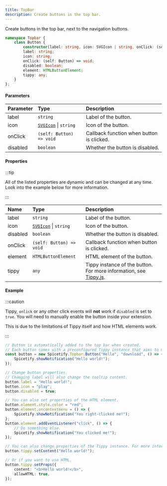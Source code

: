 ```yaml
---
title: TopBar
description: Create buttons in the top bar.
---
```


Create buttons in the top bar, next to the navigation buttons.

```ts
namespace Topbar {
    class Button {
        constructor(label: string, icon: SVGIcon | string, onClick: (self: Button) => void, disabled?: boolean);
        label: string;
        icon: string;
        onClick: (self: Button) => void;
        disabled: boolean;
        element: HTMLButtonElement;
        tippy: any;
    }
};
```

#### Parameters

| Parameter | Type | Description |
| :--- | :--- | :--- |
| label | `string` | Label of the button. |
| icon | [`SVGIcon`](/docs/development/api-wrapper/types/svgicon) &#124; `string` | Icon of the button. |
| onClick | `(self: Button) => void` | Callback function when button is clicked. |
| disabled | `boolean` | Whether the button is disabled. |

#### Properties

:::tip

All of the listed properties are dynamic and can be changed at any time. Look into the example below for more information.

:::

| Name | Type | Description |
| :--- | :--- | :--- |
| label | `string` | Label of the button. |
| icon | [`SVGIcon`](/docs/development/api-wrapper/types/svgicon) &#124; `string` | Icon of the button. |
| disabled | `boolean` | Whether the button is disabled. |
| onClick | `(self: Button) => void` | Callback function when button is clicked. |
| element | `HTMLButtonElement` | HTML element of the button. |
| tippy | `any` | Tippy instance of the button. For more information, see [Tippy.js](https://atomiks.github.io/tippyjs/v6/tippy-instance/). |

#### Example

:::caution

Tippy, `onlick` or any other click events will **not** work if `disabled` is set to `true`. You will need to manually enable the button inside your extension.

This is due to the limitations of Tippy itself and how HTML elements work.

:::

```ts
// Button is automatically added to the top bar when created.
// Each button comes with a preconfigured Tippy instance that aims to mimic the original Spotify tooltip.
const button = new Spicetify.Topbar.Button("Hello", "download", () => {
    Spicetify.showNotification("Hello world!");
});

// Change button properties.
// Changing label will also change the tooltip content.
button.label = "Hello world!";
button.icon = "play";
button.disabled = true;

// You can also set properties of the HTML element.
button.element.style.color = "red";
button.element.oncontextmenu = () => {
    Spicetify.showNotification("You right-clicked me!");
};
button.element.addEventListener("click", () => {
    // Do something else.
    Spicetify.showNotification("You clicked me!");
});

// You can also change properties of the Tippy instance. For more information, see https://atomiks.github.io/tippyjs/v6/tippy-instance/.
button.tippy.setContent("Hello world!");

// Or if you want to use HTML.
button.tippy.setProps({
    content: "<b>Hello world!</b>",
    allowHTML: true,
});
```